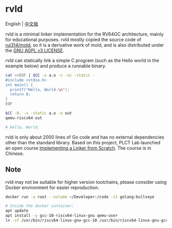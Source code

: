 # rvld

English | [中文版](README_cn.md)

rvld is a minimal linker implementation for the RV64GC architecture, mainly for educational purposes. rvld mostly copied the source code of [rui314/mold](https://github.com/rui314/mold), so it is a derivative work of mold, and is also distributed under the [GNU AGPL v3 LICENSE](LICENSE).

rvld can statically link a simple C program (such as the Hello world in the example below) and produce a runnable binary.

```bash
cat <<EOF | $CC -o a.o -c -xc -static -
#include <stdio.h>
int main() {
  printf("Hello, World.\n");
  return 0;
}
EOF

$CC -B. -s -static a.o -o out
qemu-riscv64 out

# Hello, World.
```

rvld is only about 2000 lines of Go code and has no external dependencies other than the standard library. Based on this project, PLCT Lab launched an open course [Implementing a Linker from Scratch](https://ksco.cc/rvld). The course is in Chinese.

## Note

rvld may not be suitable for higher version toolchains, please consider using Docker environment for easier reproduction.

```bash
docker run -u root --volume ~/Developer:/code -it golang:bullseye

# Inside the docker container:
apt update
apt install -y gcc-10-riscv64-linux-gnu qemu-user
ln -sf /usr/bin/riscv64-linux-gnu-gcc-10 /usr/bin/riscv64-linux-gnu-gcc
```
